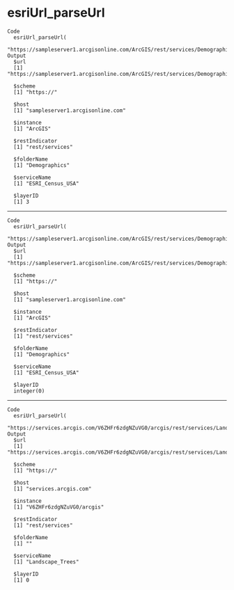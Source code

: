 # esriUrl_parseUrl

    Code
      esriUrl_parseUrl(
        "https://sampleserver1.arcgisonline.com/ArcGIS/rest/services/Demographics/ESRI_Census_USA/MapServer/3")
    Output
      $url
      [1] "https://sampleserver1.arcgisonline.com/ArcGIS/rest/services/Demographics/ESRI_Census_USA/MapServer/3"
      
      $scheme
      [1] "https://"
      
      $host
      [1] "sampleserver1.arcgisonline.com"
      
      $instance
      [1] "ArcGIS"
      
      $restIndicator
      [1] "rest/services"
      
      $folderName
      [1] "Demographics"
      
      $serviceName
      [1] "ESRI_Census_USA"
      
      $layerID
      [1] 3
      

---

    Code
      esriUrl_parseUrl(
        "https://sampleserver1.arcgisonline.com/ArcGIS/rest/services/Demographics/ESRI_Census_USA/MapServer")
    Output
      $url
      [1] "https://sampleserver1.arcgisonline.com/ArcGIS/rest/services/Demographics/ESRI_Census_USA/MapServer"
      
      $scheme
      [1] "https://"
      
      $host
      [1] "sampleserver1.arcgisonline.com"
      
      $instance
      [1] "ArcGIS"
      
      $restIndicator
      [1] "rest/services"
      
      $folderName
      [1] "Demographics"
      
      $serviceName
      [1] "ESRI_Census_USA"
      
      $layerID
      integer(0)
      

---

    Code
      esriUrl_parseUrl(
        "https://services.arcgis.com/V6ZHFr6zdgNZuVG0/arcgis/rest/services/Landscape_Trees/FeatureServer/0")
    Output
      $url
      [1] "https://services.arcgis.com/V6ZHFr6zdgNZuVG0/arcgis/rest/services/Landscape_Trees/FeatureServer/0"
      
      $scheme
      [1] "https://"
      
      $host
      [1] "services.arcgis.com"
      
      $instance
      [1] "V6ZHFr6zdgNZuVG0/arcgis"
      
      $restIndicator
      [1] "rest/services"
      
      $folderName
      [1] ""
      
      $serviceName
      [1] "Landscape_Trees"
      
      $layerID
      [1] 0
      

